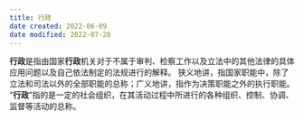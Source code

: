```yaml
---
title: 行政
date created: 2022-06-09
date modified: 2022-07-20
---
```


**行政**是指由国家**行政**机关对于不属于审判、检察工作以及立法中的其他法律的具体应用问题以及自己依法制定的法规进行的解释。 狭义地讲，指国家职能中，除了立法和司法以外的全部职能的总称；广义地讲，指作为决策职能之外的执行职能。 “**行政**”指的是一定的社会组织，在其活动过程中所进行的各种组织、控制、协调、监督等活动的总称。
